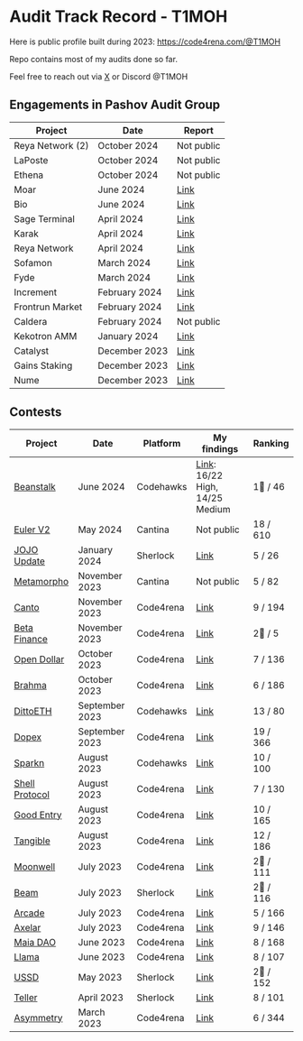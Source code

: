 # Audit Track Record - T1MOH
Here is public profile built during 2023: https://code4rena.com/@T1MOH

Repo contains most of my audits done so far.

Feel free to reach out via [X](https://twitter.com/0xT1MOH) or Discord @T1MOH

## Engagements in Pashov Audit Group
| Project         | Date          | Report                                           |
| -------         | ----          | ------                                           |
| Reya Network (2)| October 2024  | Not public                                       |
| LaPoste         | October 2024  | Not public                                       |
| Ethena          | October 2024  | Not public                                       |
| Moar            | June 2024     | [Link](/team/MoarCandy-security-review.pdf)      |
| Bio             | June 2024     | [Link](/team/Bio-security-review.pdf)            |
| Sage Terminal   | April 2024    | [Link](/team/EVTerminal-security-review.pdf)     |
| Karak           | April 2024    | [Link](/team/Karak-security-review.pdf)          |
| Reya Network    | April 2024    | [Link](/team/ReyaNetwork-security-review.pdf)    |
| Sofamon         | March 2024    | [Link](/team/Sofamon-security-review.pdf)        |
| Fyde            | March 2024    | [Link](/team/Fyde-security-review.pdf)           |
| Increment       | February 2024 | [Link](/team/Increment-security-review.pdf)      |
| Frontrun Market | February 2024 | [Link](/team/FrontrunMarket-security-review.pdf) |
| Caldera         | February 2024 | Not public                                       |
| Kekotron AMM    | January 2024  | [Link](/team/Kekotron-security-review.pdf)       |
| Catalyst        | December 2023 | [Link](/team/Catalyst-security-review.pdf)       |
| Gains Staking   | December 2023 | [Link](/team/GainsNetwork-security-review.pdf)   |
| Nume            | December 2023 | [Link](/team/Nume-security-review.pdf)           |


## Contests
| Project                                                                                                           | Date           | Platform  | My findings                                        | Ranking    |
| -------                                                                                                           | ----           | --------  | --------                                           | -------    |
| [Beanstalk](https://codehawks.cyfrin.io/c/2024-05-beanstalk-the-finale/)                                          | June      2024 | Codehawks | [Link](/contests/Beanstalk/findings.md): 16/22 High, 14/25 Medium                       | 1🥇 / 46   |
| [Euler V2](https://cantina.xyz/competitions/41306bb9-2bb8-4da6-95c3-66b85e11639f)                                 | May       2024 | Cantina   | Not public                                         | 18 / 610   |
| [JOJO Update](https://audits.sherlock.xyz/contests/136)                                                           | January   2024 | Sherlock  | [Link](/contests/JOJOUpdate/findings.md)           | 5 / 26     |
| [Metamorpho](https://cantina.xyz/competitions/8409a0ce-6c21-4cc9-8ef2-bd77ce7425af)                               | November  2023 | Cantina   | Not public                                         | 5 / 82     |
| [Canto](https://code4rena.com/audits/2023-11-canto-application-specific-dollars-and-bonding-curves-for-1155s#top) | November  2023 | Code4rena | [Link](/contests/Canto/findings.md)                | 9 / 194    |
| [Beta Finance](https://code4rena.com/audits/2023-11-beta-finance-invitational#top)                                | November  2023 | Code4rena | [Link](/contests/BetaFinance/findings.md)          | 2🥈 / 5    |
| [Open Dollar](https://code4rena.com/audits/2023-10-open-dollar#top)                                               | October   2023 | Code4rena | [Link](/contests/OpenDollar/findings.md)           | 7 / 136    |
| [Brahma](https://code4rena.com/audits/2023-10-brahma#top)                                                         | October   2023 | Code4rena | [Link](/contests/Brahma/findings.md)               | 6 / 186    |
| [DittoETH](https://www.codehawks.com/contests/clm871gl00001mp081mzjdlwc)                                          | September 2023 | Codehawks | [Link](/contests/DittoETH/findings.md)             | 13 / 80    |
| [Dopex](https://code4rena.com/audits/2023-08-dopex#top)                                                           | September 2023 | Code4rena | [Link](/contests/Dopex/findings.md)                | 19 / 366   |
| [Sparkn](https://www.codehawks.com/contests/cllcnja1h0001lc08z7w0orxx)                                            | August    2023 | Codehawks | [Link](/contests/Sparkn/findings.md)               | 10 / 100   |
| [Shell Protocol](https://code4rena.com/audits/2023-08-shell-protocol#top)                                         | August    2023 | Code4rena | [Link](/contests/Shell/findings.md)                | 7 / 130    |
| [Good Entry](https://code4rena.com/audits/2023-08-good-entry#top)                                                 | August    2023 | Code4rena | [Link](/contests/GoodEntry/findings.md)            | 10 / 165   |
| [Tangible](https://code4rena.com/audits/2023-08-tangible-caviar#top)                                              | August    2023 | Code4rena | [Link](/contests/Tangible/findings.md)             | 12 / 186   |
| [Moonwell](https://code4rena.com/audits/2023-07-moonwell#top)                                                     | July      2023 | Code4rena | [Link](/contests/Moonwell/findings.md)             | 2🥈 / 111  |
| [Beam](https://audits.sherlock.xyz/contests/102)                                                                  | July      2023 | Sherlock  | [Link](/contests/Beam/findings.md)                 | 2🥈 / 116  |
| [Arcade](https://code4rena.com/audits/2023-07-arcadexyz#top)                                                      | July      2023 | Code4rena | [Link](/contests/Arcade/findings.md)               | 5 / 166    |
| [Axelar](https://code4rena.com/audits/2023-07-axelar-network#top)                                                 | July      2023 | Code4rena | [Link](/contests/Axelar/findings.md)               | 9 / 146    |
| [Maia DAO](https://code4rena.com/audits/2023-05-maia-dao-ecosystem#top)                                           | June      2023 | Code4rena | [Link](/contests/MaiaDAO/findings.md)              | 8 / 168    |
| [Llama](https://code4rena.com/audits/2023-06-llama#top)                                                           | June      2023 | Code4rena | [Link](/contests/Llama/findings.md)                | 8 / 107    |
| [USSD](https://audits.sherlock.xyz/contests/82)                                                                   | May       2023 | Sherlock  | [Link](/contests/USSD/findings.md)                 | 2🥈 / 152  |
| [Teller](https://audits.sherlock.xyz/contests/62)                                                                 | April     2023 | Sherlock  | [Link](/contests/Teller/findings.md)               | 8 / 101    |
| [Asymmetry](https://code4rena.com/audits/2023-03-asymmetry-contest#top)                                           | March     2023 | Code4rena | [Link](/contests/Asymmetry/findings.md)            | 6 / 344    |


























